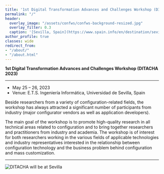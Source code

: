```yaml
---
title: '1st Digital Transformation Advances and Challenges Workshop (DITACHA 2023)<br><span style="font-size: 60%;">Sevilla, Spain. May 25-26, 2023</span>'
permalink: "/"
header:
  overlay_image: "/assets/confws/confws-background-resized.jpg"
  overlay_filter: 0.3
  caption: '[Sevilla, Spain](https://www.spain.info/en/destination/seville/)'
author_profile: true
classes: wide
redirect_from:
- "/about/"
- "/about.html"
---
```


**1st Digital Transformation Advances and Challenges Workshop (DITACHA 2023)**

---
- May 25 – 26, 2023
- Venue: E.T.S. Ingeniería Informática, Universidad de Sevilla, Spain

Beside researchers from a variety of configuration-related fields, the workshop has always attracted a significant number of participants from industry (major configurator vendors as well as application developers).

The main goal of the workshop is to promote high-quality research in all technical areas related to configuration and to bring together researchers and practitioners from industry and academia. The workshop is of interest for both researchers working in the various fields of applicable technologies and industry representatives interested in the relationship between configuration technology and the business problem behind configuration and mass customization.

---

![DITACHA will be at Sevilla](/assets/confws/ditacha-background.jpg "DITACHA will be at Sevilla")

